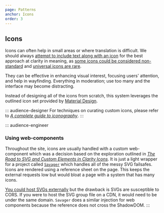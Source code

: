 ```yaml
---
page: Patterns
anchor: Icons
order: 3
---
```


## Icons

Icons can often help in small areas or where translation is difficult. We should always [attempt to include text along with an icon](https://givegoodux.com/the-right-way-to-use-icons-in-your-ui/) for the best approach at clarity in meaning, as [some icons could be considered non-standard](https://stuffandnonsense.co.uk/blog/we_need_a_standard_show_navigation_icon_for_responsive_web_design) and [universal icons are rare](https://www.nngroup.com/articles/icon-usability/).

They can be effective in enhancing visual interest, focusing users' attention, and help in wayfinding. Everything in moderation; use too many and the interface may become distracting.

Instead of designing all of the icons from scratch, this system leverages the outlined icon set provided by [Material Design](https://material.io/resources/icons).

::: audience-designer
For techniques on curating custom icons, please refer to _[A complete guide to iconography](https://www.designsystems.com/iconography-guide/)_.
:::

::: audience-engineer
### Using web-components
Throughout the site, icons are usually handled with a custom web-component which was a decision based on the exploration outlined in _[The Road to SVG and Custom Elements in Clarity Icons](https://medium.com/claritydesignsystem/the-road-to-svg-and-custom-elements-in-clarity-icons-1d691c6cc91)_. It is just a light wrapper for a project called [`Savager`](https://www.npmjs.com/package/savager) which handles all of the messy SVG failsafes. Icons are rendered using a reference sheet on the page. This keeps the external requests low but would bloat a page with a system that has many icons.

[You could host SVGs externally](https://css-tricks.com/svg-use-with-external-reference-take-2/ "SVG `use` with External Reference, Take 2") but the drawback is SVGs are susceptible to CORS. If you were to host the SVG group file on a CDN, it would need to be under the same domain. `Savager` does a similar injection for web components because the reference does not cross the ShadowDOM.
:::